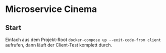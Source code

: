 # Microservice Cinema
## Start
Einfach aus dem Projekt-Root `docker-compose up --exit-code-from client` aufrufen, dann läuft der Client-Test komplett durch.
